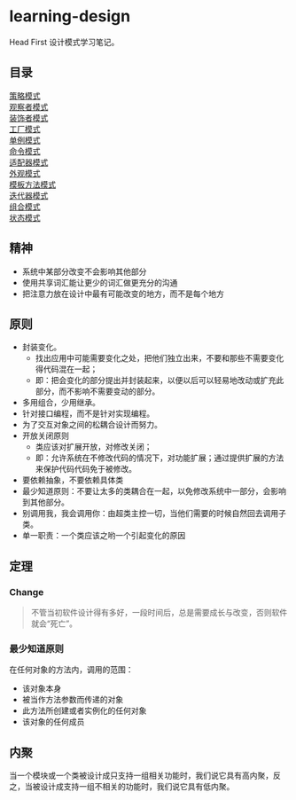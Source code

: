 # learning-design
Head First 设计模式学习笔记。

## 目录
[策略模式](https://github.com/appeondotnet/learning-design/tree/dudeping/src/Strategy)  
[观察者模式](https://github.com/appeondotnet/learning-design/tree/dudeping/src/Observer)  
[装饰者模式](https://github.com/appeondotnet/learning-design/tree/dudeping/src/Decorator)  
[工厂模式](https://github.com/appeondotnet/learning-design/tree/dudeping/src/Factory)  
[单例模式](https://github.com/appeondotnet/learning-design/tree/dudeping/src/Singleton)  
[命令模式](https://github.com/appeondotnet/learning-design/tree/dudeping/src/Command)  
[适配器模式](https://github.com/appeondotnet/learning-design/tree/dudeping/src/Adapter)  
[外观模式](https://github.com/appeondotnet/learning-design/tree/dudeping/src/Facade)  
[模板方法模式](https://github.com/appeondotnet/learning-design/tree/dudeping/src/Template)  
[迭代器模式](https://github.com/appeondotnet/learning-design/tree/dudeping/src/Iterator)  
[组合模式](https://github.com/appeondotnet/learning-design/tree/dudeping/src/Composite)  
[状态模式](https://github.com/appeondotnet/learning-design/tree/dudeping/src/State)  

## 精神
* 系统中某部分改变不会影响其他部分
* 使用共享词汇能让更少的词汇做更充分的沟通
* 把注意力放在设计中最有可能改变的地方，而不是每个地方

## 原则
* 封装变化。
    - 找出应用中可能需要变化之处，把他们独立出来，不要和那些不需要变化得代码混在一起；
    - 即：把会变化的部分提出并封装起来，以便以后可以轻易地改动或扩充此部分，而不影响不需要变动的部分。
* 多用组合，少用继承。
* 针对接口编程，而不是针对实现编程。
* 为了交互对象之间的松耦合设计而努力。
* 开放关闭原则
    - 类应该对扩展开放，对修改关闭；
    - 即：允许系统在不修改代码的情况下，对功能扩展；通过提供扩展的方法来保护代码代码免于被修改。
* 要依赖抽象，不要依赖具体类
* 最少知道原则：不要让太多的类耦合在一起，以免修改系统中一部分，会影响到其他部分。
* 别调用我，我会调用你：由超类主控一切，当他们需要的时候自然回去调用子类。
* 单一职责：一个类应该之哟一个引起变化的原因

## 定理
### Change
> 不管当初软件设计得有多好，一段时间后，总是需要成长与改变，否则软件就会“死亡”。

### 最少知道原则
在任何对象的方法内，调用的范围：
- 该对象本身
- 被当作方法参数而传递的对象
- 此方法所创建或者实例化的任何对象
- 该对象的任何成员

## 内聚
当一个模块或一个类被设计成只支持一组相关功能时，我们说它具有高内聚，反之，当被设计成支持一组不相关的功能时，我们说它具有低内聚。